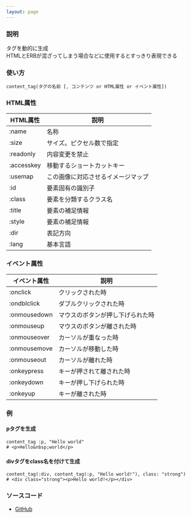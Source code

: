 ```yaml
---
layout: page
---
```

### 説明
タグを動的に生成  
HTMLとERBが混ざってしまう場合などに使用するとすっきり表現できる

### 使い方
    content_tag(タグの名前 [, コンテンツ or HTML属性 or イベント属性])

### HTML属性

HTML属性      | 説明
-----------|------------------
:name      | 名称
:size      | サイズ。ピクセル数で指定
:readonly  | 内容変更を禁止
:accesskey | 移動するショートカットキー
:usemap    | この画像に対応させるイメージマップ
:id        | 要素固有の識別子
:class     | 要素を分類するクラス名
:title     | 要素の補足情報
:style     | 要素の補足情報
:dir       | 表記方向
:lang      | 基本言語

### イベント属性

イベント属性     | 説明
-------------|--------------------
:onclick     | クリックされた時
:ondblclick  | ダブルクリックされた時
:onmousedown | マウスのボタンが押し下げられた時
:onmouseup   | マウスのボタンが離された時
:onmouseover | カーソルが重なった時
:onmousemove | カーソルが移動した時
:onmouseout  | カーソルが離れた時
:onkeypress  | キーが押されて離された時
:onkeydown   | キーが押し下げられた時
:onkeyup     | キーが離された時

### 例
#### pタグを生成
    content_tag :p, "Hello world"
    # <p>Hello&nbsp;world</p>

#### divタグをclass名を付けて生成
    content_tag(:div, content_tag(:p, "Hello world!"), class: "strong")
    # <div class="strong"><p>Hello world!</p></div>

### ソースコード
* [GitHub](https://github.com/rails/rails/blob/f33d52c95217212cbacc8d5e44b5a8e3cdc6f5b3/actionview/lib/action_view/helpers/tag_helper.rb#L270)